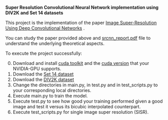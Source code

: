 **Super Resolution Convolutional Neural Network implementation using DIV2K and Set 14 datasets**


This project is the implementation of the paper [Image Super-Resolution Using Deep Convolutional Networks](https://arxiv.org/pdf/1501.00092) .


You can study the paper provided above and [srcnn_report.pdf](https://github.com/ChristosKonstantas/Super_Resolution_Convolutional_Neural_Network/blob/main/srcnn_report.pdf) file to understand the underlying theoretical aspects.


To execute the project successfully:

0) Download and install [cuda toolkit](https://developer.nvidia.com/cuda-toolkit) and the [cuda version](https://pytorch.org/get-started/locally/) that your NVIDIA-GPU supports.
1) Download the [Set 14 dataset](https://www.kaggle.com/datasets/ll01dm/set-5-14-super-resolution-dataset)
2) Download the [DIV2K dataset](https://www.kaggle.com/datasets/joe1995/div2k-dataset)
3) Change the directories in main.py, in test.py and in test_scripts.py to your corresponding local directories.
4) Execute main.py to train the model.
5) Execute test.py to see how good your training performed given a good image and test it versus its bicubic interpolated counterpart.
6) Execute test_scripts.py for single image super resolution (SISR).
